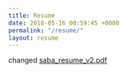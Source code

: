 ```yaml
---
title: Resume
date: 2018-05-16 00:59:45 +0000
permalink: "/resume/"
layout: resume
---
```

changed [saba_resume_v2.pdf](saba_resume_v2.pdf)